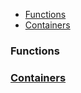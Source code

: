 - [Functions](#fun)
- [Containers](#con)

<a name=fun></a>
### Functions

<a name=con></a>
### [Containers](containers)
